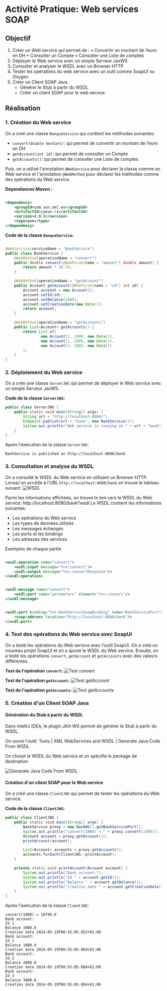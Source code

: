 # Activité Pratique: Web services SOAP

## Objectif

1. Créer un Web service qui permet de : • Convertir un montant de l’euro en DH
   • Consulter un Compte
   • Consulter une Liste de comptes
2. Déployer le Web service avec un simple Serveur JaxWS
3. Consulter et analyser le WSDL avec un Browser HTTP
4. Tester les opérations du web service avec un outil comme SoapUI ou Oxygen
5. Créer un Client SOAP Java
    - Générer le Stub à partir du WSDL
    - Créer un client SOAP pour le web service

## Réalisation

### 1. Création du Web service

On a creé une classe `BanqueService` qui contient les méthodes suivantes:

- `convert(double montant)`: qui permet de convertir un montant de l’euro en DH
- `getAccount(int id)`: qui permet de consulter un Compte
- `getAccounts()`: qui permet de consulter une Liste de comptes

Puis, on a utilisé l'annotation `@WebService` pour déclarer la classe comme un Web service et l'annotation `@WebMethod`
pour déclarer les méthodes comme des opérations du Web service.

**Dépendances Maven :**

```xml

<dependency>
    <groupId>com.sun.xml.ws</groupId>
    <artifactId>jaxws-ri</artifactId>
    <version>4.0.2</version>
    <type>pom</type>
</dependency>
```

**Code de la classe `BanqueService`:**

```java

@WebService(serviceName = "BankService")
public class BankService {
    @WebMethod(operationName = "convert")
    public double convert(@WebParam(name = "amount") double amount) {
        return amount * 10.79;
    }

    @WebMethod(operationName = "getAccount")
    public Account getAccount(@WebParam(name = "id") int id) {
        Account account = new Account();
        account.setId(id);
        account.setBalance(1000);
        account.setCreationDate(new Date());
        return account;
    }

    @WebMethod(operationName = "getAccounts")
    public List<Account> getAccounts() {
        return List.of(
                new Account(1, 1000, new Data()),
                new Account(2, 2000, new Data()),
                new Account(3, 3000, new Data())
        );
    }
}
```

### 2. Déploiement du Web service

On a créé une classe `ServerJWS` qui permet de déployer le Web service avec un simple Serveur JaxWS.

**Code de la classe `ServerJWS`:**

```java
public class ServerJWS {
    public static void main(String[] args) {
        String url = "http://localhost:8080/";
        Endpoint.publish(url + "bank", new BankService());
        System.out.println("Web service is running on " + url + "bank");
    }
}
```

Après l'exécution de la classe `ServerJWS`:

```text
BankService is published on http://localhost:8080/bank
```

### 3. Consultation et analyse du WSDL

On a consulté le WSDL du Web service en utilisant un Browser HTTP.
Lorsqu'on accède à l'URL `http://localhost:8080/bank` on trouve le tableau suivant:
![WSDL](images/server-home.jpg)

Parmi les informations affichées, on trouve le lien vers le WSDL du Web service:
http://localhost:8080/bank?wsdl
Le WSDL contient les informations suivantes:

- Les opérations du Web service
- Les types de données utilisés
- Les messages échangés
- Les ports et les bindings
- Les adresses des services

Exemples de chaque partie

```xml

<wsdl:operation name="convert">
    <wsdl:input message="tns:convert"/>
    <wsdl:output message="tns:convertResponse"/>
</wsdl:operation>
```

```xml

<wsdl:message name="convert">
    <wsdl:part name="parameters" element="tns:convert"/>
</wsdl:message>
```

```xml

<wsdl:port binding="tns:BankServiceSoapBinding" name="BankServicePort">
    <soap:address location="http://localhost:8080/bank"/>
</wsdl:port>
```

### 4. Test des opérations du Web service avec SoapUI

On a testé les opérations du Web service avec l'outil SoapUI.
On a créé un nouveau projet SoapUI et on a ajouté le WSDL du Web service.
Ensuite, on a testé les opérations `convert`, `getAccount` et `getAccounts` avec des valeurs différentes.

**Test de l'opération `convert`:**
![Test convert](images/test-convert.jpg)

**Test de l'opération `getAccount`:**
![Test getAccount](images/test-getAccount.jpg)

**Test de l'opération `getAccounts`:**
![Test getAccounts](images/test-getAccounts.jpg)

### 5. Création d'un Client SOAP Java

#### Génération du Stub à partir du WSDL

[Jakarta EE: Web Services (JAX-WS)]: https://plugins.jetbrains.com/plugin/18584-jakarta-ee-web-services-jax-ws-?_ga=2.131091087.1063697870.1716075447-137925824.1678353276&_gl=1%2A1pypp69%2A_ga%2AMTM3OTI1ODI0LjE2NzgzNTMyNzY.%2A_ga_9J976DJZ68%2AMTcxNjA3NTQ0Ni4xOC4xLjE3MTYwNzU3MDguNTAuMC4w
Dans intelliJ IDEA, le plugin JAX-WS permet de générer le Stub à partir du WSDL.

On ouvre l'outil: Tools | XML WebServices and WSDL | Generate Java Code From WSDL

On choisit le WSDL du Web service et on spécifie le package de destination.

![Generate Java Code From WSDL](images/generate-stub.jpg)

#### Création d'un client SOAP pour le Web service

On a créé une classe `ClientJWS` qui permet de tester les opérations du Web service.

**Code de la classe `ClientJWS`:**

```java
public class ClientJWS {
    public static void main(String[] args) {
        BankService proxy = new BankWS().getBankServicePort();
        System.out.println("convert(1000) = " + proxy.convert(1000));
        Account account = proxy.getAccount(1);
        printAccount(account);

        List<Account> accounts = proxy.getAccounts();
        accounts.forEach(ClientJWS::printAccount);
    }

    private static void printAccount(Account account) {
        System.out.println("Bank account:");
        System.out.println("Id " + account.getId());
        System.out.println("Balance " + account.getBalance());
        System.out.println("Creation date " + account.getCreationDate());
    }
}
```

Après l'exécution de la classe `ClientJWS`:

```text
convert(1000) = 10790.0
Bank account:
Id 1
Balance 1000.0
Creation date 2024-05-19T00:55:05.052+01:00
Bank account:
Id 1
Balance 1000.0
Creation date 2024-05-19T00:55:05.084+01:00
Bank account:
Id 2
Balance 2000.0
Creation date 2024-05-19T00:55:05.084+01:00
Bank account:
Id 3
Balance 3000.0
Creation date 2024-05-19T00:55:05.084+01:00
```